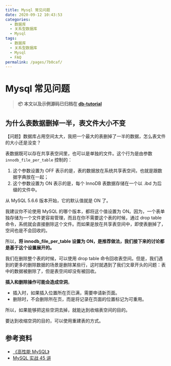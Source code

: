 ```yaml
---
title: Mysql 常见问题
date: 2020-09-12 10:43:53
categories:
  - 数据库
  - 关系型数据库
  - Mysql
tags:
  - 数据库
  - 关系型数据库
  - Mysql
  - FAQ
permalink: /pages/7b0caf/
---
```


# Mysql 常见问题

> **📦 本文以及示例源码已归档在 [db-tutorial](https://github.com/dunwu/db-tutorial/)**

## 为什么表数据删掉一半，表文件大小不变

【问题】数据库占用空间太大，我把一个最大的表删掉了一半的数据，怎么表文件的大小还是没变？

表数据既可以存在共享表空间里，也可以是单独的文件。这个行为是由参数 `innodb_file_per_table` 控制的：

1. 这个参数设置为 OFF 表示的是，表的数据放在系统共享表空间，也就是跟数据字典放在一起；
2. 这个参数设置为 ON 表示的是，每个 InnoDB 表数据存储在一个以 .ibd 为后缀的文件中。

从 MySQL 5.6.6 版本开始，它的默认值就是 ON 了。

我建议你不论使用 MySQL 的哪个版本，都将这个值设置为 ON。因为，一个表单独存储为一个文件更容易管理，而且在你不需要这个表的时候，通过 drop table 命令，系统就会直接删除这个文件。而如果是放在共享表空间中，即使表删掉了，空间也是不会回收的。

所以，**将 innodb_file_per_table 设置为 ON，是推荐做法，我们接下来的讨论都是基于这个设置展开的。**

我们在删除整个表的时候，可以使用 drop table 命令回收表空间。但是，我们遇到的更多的删除数据的场景是删除某些行，这时就遇到了我们文章开头的问题：表中的数据被删除了，但是表空间却没有被回收。

**插入和删除操作可能会造成空洞**。

- 插入时，如果插入位置所在页已满，需要申请新页面。
- 删除时，不会删除所在页，而是将记录在页面的位置标记为可重用。

所以，如果能够把这些空洞去掉，就能达到收缩表空间的目的。

要达到收缩空洞的目的，可以使用重建表的方式。

## 参考资料

- [《高性能 MySQL》](https://book.douban.com/subject/23008813/)
- [MySQL 实战 45 讲](https://time.geekbang.org/column/intro/139)